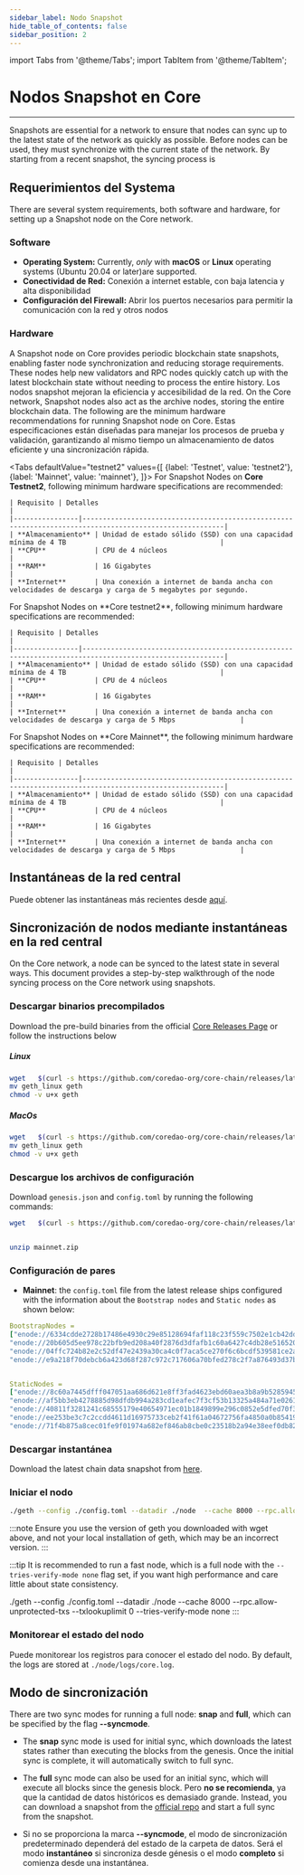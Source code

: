```yaml
---
sidebar_label: Nodo Snapshot
hide_table_of_contents: false
sidebar_position: 2
---
```


import Tabs from '@theme/Tabs';
import TabItem from '@theme/TabItem';

# Nodos Snapshot en Core

---

Snapshots are essential for a network to ensure that nodes can sync up to the latest state of the network as quickly as possible. Before nodes can be used, they must synchronize with the current state of the network. By starting from a recent snapshot, the syncing process is

## Requerimientos del Systema

There are several system requirements, both software and hardware, for setting up a Snapshot node on the Core network.

### Software

- **Operating System:** Currently, _only_ with **macOS** or **Linux** operating systems (Ubuntu 20.04 or later)are supported.
- **Conectividad de Red:** Conexión a internet estable, con baja latencia y alta disponibilidad
- **Configuración del Firewall:** Abrir los puertos necesarios para permitir la comunicación con la red y otros nodos

### Hardware

A Snapshot node on Core provides periodic blockchain state snapshots, enabling faster node synchronization and reducing storage requirements. These nodes help new validators and RPC nodes quickly catch up with the latest blockchain state without needing to process the entire history. Los nodos snapshot mejoran la eficiencia y accesibilidad de la red. On the Core network, Snapshot nodes also act as the archive nodes, storing the entire blockchain data. The following are the minimum hardware recommendations for running Snapshot node on Core. Estas especificaciones están diseñadas para manejar los procesos de prueba y validación, garantizando al mismo tiempo un almacenamiento de datos eficiente y una sincronización rápida.

<Tabs
defaultValue="testnet2"
values={[
{label: 'Testnet', value: 'testnet2'},
{label: 'Mainnet', value: 'mainnet'},
]}> <TabItem value="testnet2">
For Snapshot Nodes on **Core Testnet2**, following minimum hardware specifications are recommended:

```
| Requisito | Detalles                                                                                                     |
|----------------|---------------------------------------------------------------------------------------------------------|
| **Almacenamiento** | Unidad de estado sólido (SSD) con una capacidad mínima de 4 TB                                      |
| **CPU**            | CPU de 4 núcleos                                                                                    |
| **RAM**            | 16 Gigabytes                                                                                        |
| **Internet**       | Una conexión a internet de banda ancha con velocidades de descarga y carga de 5 megabytes por segundo.
```

  </TabItem>
  <TabItem value="testnet">
    For Snapshot Nodes on **Core testnet2**, following minimum hardware specifications are recommended:

```
| Requisito | Detalles                                                                                                     |
|----------------|---------------------------------------------------------------------------------------------------------|
| **Almacenamiento** | Unidad de estado sólido (SSD) con una capacidad mínima de 4 TB                                      |
| **CPU**            | CPU de 4 núcleos                                                                                    |
| **RAM**            | 16 Gigabytes                                                                                        |
| **Internet**       | Una conexión a internet de banda ancha con velocidades de descarga y carga de 5 Mbps                |
```

  </TabItem>
  <TabItem value="mainnet">
    For Snapshot Nodes on **Core Mainnet**, the following minimum hardware specifications are recommended:

```
| Requisito | Detalles                                                                                                     |
|----------------|---------------------------------------------------------------------------------------------------------|
| **Almacenamiento** | Unidad de estado sólido (SSD) con una capacidad mínima de 4 TB                                      |
| **CPU**            | CPU de 4 núcleos                                                                                    |
| **RAM**            | 16 Gigabytes                                                                                        |
| **Internet**       | Una conexión a internet de banda ancha con velocidades de descarga y carga de 5 Mbps                |
```

  </TabItem>
</Tabs>

## Instantáneas de la red central

Puede obtener las instantáneas más recientes desde [aquí](https://github.com/coredao-org/core-snapshots).

## Sincronización de nodos mediante instantáneas en la red central

On the Core network, a node can be synced to the latest state in several ways. This document provides a step-by-step walkthrough of the node syncing process on the Core network using snapshots.

### Descargar binarios precompilados

Download the pre-build binaries from the official [Core Releases Page](https://github.com/coredao-org/core-chain/releases/latest) or follow the instructions below

##### Linux

```bash
wget   $(curl -s https://github.com/coredao-org/core-chain/releases/latest |grep browser_ |grep geth_linux |cut -d\" -f4)
mv geth_linux geth
chmod -v u+x geth
```

##### MacOs

```bash
wget   $(curl -s https://github.com/coredao-org/core-chain/releases/latest |grep browser_ |grep geth_linux |cut -d\" -f4)
mv geth_linux geth
chmod -v u+x geth
```

### Descargue los archivos de configuración

Download `genesis.json` and `config.toml` by running the following commands:

```bash
wget   $(curl -s https://github.com/coredao-org/core-chain/releases/latest |grep browser_ |grep mainnet |cut -d\" -f4)


unzip mainnet.zip
```

### Configuración de pares

- **Mainnet**: the `config.toml` file from the latest release ships configured with the information about the `Bootstrap nodes` and `Static nodes` as shown below:

```yaml
BootstrapNodes =
["enode://6334cdde2728b17486e4930c29e85128694faf118c23f559c7502e1cb42dd90a54f785c80c6a493d7d6f5ed23f3c9cf75e0392b024e45f7eadc81a84544a45ff@seed4.coredao.org:0?discport=35022",
"enode://20b605d5ee978c22bfb9ed208a40f2876d3dfafb1c60a6427c4db28e516520ee610cbc2a1c0ee05dd08578a041dc9070d92cf888422ed0869d0666b5103292b4@seed2.coredao.org:0?discport=35022",
"enode://04ffc724b82e2c52df47e2439a30ca4c0f7aca5ce270f6c6bcdf539581ce2ae4965afd5c5fe19106cd528ed6f379c68687a41310054ee751a73880b2c73e85d8@seed3.coredao.org:0?discport=35022",
"enode://e9a218f70debcb6a423d68f287c972c717606a70bfed278c2f7a876493d37bc535b05127abddeeca21941fc61497a6ca13387466c75a070050862ca6da11b0ca@seed1.coredao.org:0?discport=35022"]


StaticNodes =
["enode://8c60a7445dfff047051aa686d621e8ff3fad4623ebd60aea3b8a9b5285945ff0bb05540cc215bcb0ae3fb07b6c368605ddeebeb23b282ffb2ae777d8a73155ec@18.230.84.232:35021",
"enode://af5bb3eb4278885d98dfdb994a283cd1eafec7f3cf53b13325a484a71e02613a2d724314a2d5bf2ea3b33adb0d1ad7d1c5b9e23c8d2959453a55bde5f02c762f@35.72.191.164:35021",
"enode://40811f3281241c68555179e40654971ec01b1849899e296c0852e5dfed70f3d17f776e90dced50e94cc71699e2b010eec58047ce91d07fa7a3520220cf3ce22b@13.39.140.139:35021",
"enode://ee253be3c7c2ccdd4611d16975733ceb2f41f61a04672756fa4850a0b85419ca5e07ceb5a6f1ac43318b136c8995b9160e6de0c6b4bc2c9325797c11275888e6@18.221.135.3:35021",
"enode://71f4b875a8cec01fe9f01974a682ef846ab8cbe0c23518b2a94e38eef0db829488502122b19c94d595521364bc4550639b58c0332d3942447dfd65707fc80bc0@13.214.98.126:35021"]
```

### Descargar instantánea

Download the latest chain data snapshot from [here](https://github.com/coredao-org/core-snapshots).

### Iniciar el nodo

```bash
./geth --config ./config.toml --datadir ./node  --cache 8000 --rpc.allow-unprotected-txs --txlookuplimit 0
```

:::note
Ensure you use the version of geth you downloaded with wget above, and not your local installation of geth, which may be an incorrect version.
:::

:::tip
It is recommended to run a fast node, which is a full node with the `--tries-verify-mode none` flag set, if you want high performance and care little about state consistency.

./geth --config ./config.toml --datadir ./node  --cache 8000 --rpc.allow-unprotected-txs --txlookuplimit 0 --tries-verify-mode none
:::

### Monitorear el estado del nodo

Puede monitorear los registros para conocer el estado del nodo. By default, the logs are stored at `./node/logs/core.log`.

## Modo de sincronización

There are two sync modes for running a full node: **snap** and **full**, which can be specified by the flag **--syncmode**.

- The **snap** sync mode is used for initial sync, which downloads the latest states rather than executing the blocks from the genesis. Once the initial sync is complete, it will automatically switch to full sync.

- The **full** sync mode can also be used for an initial sync, which will execute all blocks since the genesis block. Pero **no se recomienda**, ya que la cantidad de datos históricos es demasiado grande. Instead, you can download a snapshot from the [official repo](https://github.com/coredao-org/core-snapshots) and start a full sync from the snapshot.

- Si no se proporciona la marca **--syncmode**, el modo de sincronización predeterminado dependerá del estado de la carpeta de datos. Será el modo **instantáneo** si sincroniza desde génesis o el modo **completo** si comienza desde una instantánea.